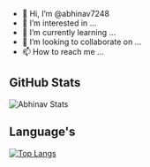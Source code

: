 - 👋 Hi, I’m @abhinav7248
- 👀 I’m interested in ...
- 🌱 I’m currently learning ...
- 💞️ I’m looking to collaborate on ...
- 📫 How to reach me ...

<!---
abhinav7248/abhinav7248 is a ✨ special ✨ repository because its `README.md` (this file) appears on your GitHub profile.
You can click the Preview link to take a look at your changes.
--->

## GitHub Stats

![Abhinav Stats](https://github-readme-stats.vercel.app/api?username=abhinav7248&count_private=true&show_icons=true&theme=radical) 

## Language's
[![Top Langs](https://github-readme-stats.vercel.app/api/top-langs/?username=abhinav7248&layout=compact)](https://github.com/anuraghazra/github-readme-stats)
